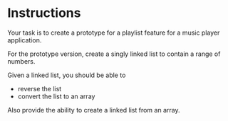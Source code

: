 # Instructions

Your task is to create a prototype for a playlist feature for a music player application.

For the prototype version, create a singly linked list to contain a range of numbers.

Given a linked list, you should be able to
- reverse the list
- convert the list to an array

Also provide the ability to create a linked list from an array.
